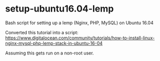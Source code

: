 # setup-ubuntu16.04-lemp
Bash script for setting up a lemp (Nginx, PHP, MySQL) on Ubuntu 16.04 

Converted this tutorial into a script: 
https://www.digitalocean.com/community/tutorials/how-to-install-linux-nginx-mysql-php-lemp-stack-in-ubuntu-16-04

Assuming this gets run on a non-root user.